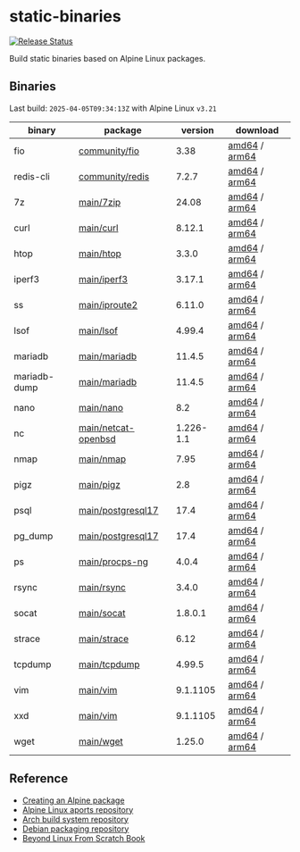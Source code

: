# static-binaries
[![Release Status](https://github.com/whoisnian/static-binaries/actions/workflows/release.yml/badge.svg)](https://github.com/whoisnian/static-binaries/actions/workflows/release.yml)

Build static binaries based on Alpine Linux packages.

## Binaries
Last build: `2025-04-05T09:34:13Z` with Alpine Linux `v3.21`

| binary       | package                                                                                         | version   | download                                                                                                                                                                                                                                            |
| ------------ | ----------------------------------------------------------------------------------------------- | --------- | --------------------------------------------------------------------------------------------------------------------------------------------------------------------------------------------------------------------------------------------------- |
| fio          | [community/fio](https://pkgs.alpinelinux.org/package/v3.21/community/x86_64/fio)                | 3.38      | [amd64](https://github.com/whoisnian/static-binaries/releases/download/v20250405.8/fio_v20250405.8_linux_amd64) / [arm64](https://github.com/whoisnian/static-binaries/releases/download/v20250405.8/fio_v20250405.8_linux_arm64)                   |
| redis-cli    | [community/redis](https://pkgs.alpinelinux.org/package/v3.21/community/x86_64/redis)            | 7.2.7     | [amd64](https://github.com/whoisnian/static-binaries/releases/download/v20250405.8/redis-cli_v20250405.8_linux_amd64) / [arm64](https://github.com/whoisnian/static-binaries/releases/download/v20250405.8/redis-cli_v20250405.8_linux_arm64)       |
| 7z           | [main/7zip](https://pkgs.alpinelinux.org/package/v3.21/main/x86_64/7zip)                        | 24.08     | [amd64](https://github.com/whoisnian/static-binaries/releases/download/v20250405.8/7z_v20250405.8_linux_amd64) / [arm64](https://github.com/whoisnian/static-binaries/releases/download/v20250405.8/7z_v20250405.8_linux_arm64)                     |
| curl         | [main/curl](https://pkgs.alpinelinux.org/package/v3.21/main/x86_64/curl)                        | 8.12.1    | [amd64](https://github.com/whoisnian/static-binaries/releases/download/v20250405.8/curl_v20250405.8_linux_amd64) / [arm64](https://github.com/whoisnian/static-binaries/releases/download/v20250405.8/curl_v20250405.8_linux_arm64)                 |
| htop         | [main/htop](https://pkgs.alpinelinux.org/package/v3.21/main/x86_64/htop)                        | 3.3.0     | [amd64](https://github.com/whoisnian/static-binaries/releases/download/v20250405.8/htop_v20250405.8_linux_amd64) / [arm64](https://github.com/whoisnian/static-binaries/releases/download/v20250405.8/htop_v20250405.8_linux_arm64)                 |
| iperf3       | [main/iperf3](https://pkgs.alpinelinux.org/package/v3.21/main/x86_64/iperf3)                    | 3.17.1    | [amd64](https://github.com/whoisnian/static-binaries/releases/download/v20250405.8/iperf3_v20250405.8_linux_amd64) / [arm64](https://github.com/whoisnian/static-binaries/releases/download/v20250405.8/iperf3_v20250405.8_linux_arm64)             |
| ss           | [main/iproute2](https://pkgs.alpinelinux.org/package/v3.21/main/x86_64/iproute2-ss)             | 6.11.0    | [amd64](https://github.com/whoisnian/static-binaries/releases/download/v20250405.8/ss_v20250405.8_linux_amd64) / [arm64](https://github.com/whoisnian/static-binaries/releases/download/v20250405.8/ss_v20250405.8_linux_arm64)                     |
| lsof         | [main/lsof](https://pkgs.alpinelinux.org/package/v3.21/main/x86_64/lsof)                        | 4.99.4    | [amd64](https://github.com/whoisnian/static-binaries/releases/download/v20250405.8/lsof_v20250405.8_linux_amd64) / [arm64](https://github.com/whoisnian/static-binaries/releases/download/v20250405.8/lsof_v20250405.8_linux_arm64)                 |
| mariadb      | [main/mariadb](https://pkgs.alpinelinux.org/package/v3.21/main/x86_64/mariadb-client)           | 11.4.5    | [amd64](https://github.com/whoisnian/static-binaries/releases/download/v20250405.8/mariadb_v20250405.8_linux_amd64) / [arm64](https://github.com/whoisnian/static-binaries/releases/download/v20250405.8/mariadb_v20250405.8_linux_arm64)           |
| mariadb-dump | [main/mariadb](https://pkgs.alpinelinux.org/package/v3.21/main/x86_64/mariadb-client)           | 11.4.5    | [amd64](https://github.com/whoisnian/static-binaries/releases/download/v20250405.8/mariadb-dump_v20250405.8_linux_amd64) / [arm64](https://github.com/whoisnian/static-binaries/releases/download/v20250405.8/mariadb-dump_v20250405.8_linux_arm64) |
| nano         | [main/nano](https://pkgs.alpinelinux.org/package/v3.21/main/x86_64/nano)                        | 8.2       | [amd64](https://github.com/whoisnian/static-binaries/releases/download/v20250405.8/nano_v20250405.8_linux_amd64) / [arm64](https://github.com/whoisnian/static-binaries/releases/download/v20250405.8/nano_v20250405.8_linux_arm64)                 |
| nc           | [main/netcat-openbsd](https://pkgs.alpinelinux.org/package/v3.21/main/x86_64/netcat-openbsd)    | 1.226-1.1 | [amd64](https://github.com/whoisnian/static-binaries/releases/download/v20250405.8/nc_v20250405.8_linux_amd64) / [arm64](https://github.com/whoisnian/static-binaries/releases/download/v20250405.8/nc_v20250405.8_linux_arm64)                     |
| nmap         | [main/nmap](https://pkgs.alpinelinux.org/package/v3.21/main/x86_64/nmap)                        | 7.95      | [amd64](https://github.com/whoisnian/static-binaries/releases/download/v20250405.8/nmap_v20250405.8_linux_amd64) / [arm64](https://github.com/whoisnian/static-binaries/releases/download/v20250405.8/nmap_v20250405.8_linux_arm64)                 |
| pigz         | [main/pigz](https://pkgs.alpinelinux.org/package/v3.21/main/x86_64/pigz)                        | 2.8       | [amd64](https://github.com/whoisnian/static-binaries/releases/download/v20250405.8/pigz_v20250405.8_linux_amd64) / [arm64](https://github.com/whoisnian/static-binaries/releases/download/v20250405.8/pigz_v20250405.8_linux_arm64)                 |
| psql         | [main/postgresql17](https://pkgs.alpinelinux.org/package/v3.21/main/x86_64/postgresql17-client) | 17.4      | [amd64](https://github.com/whoisnian/static-binaries/releases/download/v20250405.8/psql_v20250405.8_linux_amd64) / [arm64](https://github.com/whoisnian/static-binaries/releases/download/v20250405.8/psql_v20250405.8_linux_arm64)                 |
| pg_dump      | [main/postgresql17](https://pkgs.alpinelinux.org/package/v3.21/main/x86_64/postgresql17-client) | 17.4      | [amd64](https://github.com/whoisnian/static-binaries/releases/download/v20250405.8/pg_dump_v20250405.8_linux_amd64) / [arm64](https://github.com/whoisnian/static-binaries/releases/download/v20250405.8/pg_dump_v20250405.8_linux_arm64)           |
| ps           | [main/procps-ng](https://pkgs.alpinelinux.org/package/v3.21/main/x86_64/procps-ng)              | 4.0.4     | [amd64](https://github.com/whoisnian/static-binaries/releases/download/v20250405.8/ps_v20250405.8_linux_amd64) / [arm64](https://github.com/whoisnian/static-binaries/releases/download/v20250405.8/ps_v20250405.8_linux_arm64)                     |
| rsync        | [main/rsync](https://pkgs.alpinelinux.org/package/v3.21/main/x86_64/rsync)                      | 3.4.0     | [amd64](https://github.com/whoisnian/static-binaries/releases/download/v20250405.8/rsync_v20250405.8_linux_amd64) / [arm64](https://github.com/whoisnian/static-binaries/releases/download/v20250405.8/rsync_v20250405.8_linux_arm64)               |
| socat        | [main/socat](https://pkgs.alpinelinux.org/package/v3.21/main/x86_64/socat)                      | 1.8.0.1   | [amd64](https://github.com/whoisnian/static-binaries/releases/download/v20250405.8/socat_v20250405.8_linux_amd64) / [arm64](https://github.com/whoisnian/static-binaries/releases/download/v20250405.8/socat_v20250405.8_linux_arm64)               |
| strace       | [main/strace](https://pkgs.alpinelinux.org/package/v3.21/main/x86_64/strace)                    | 6.12      | [amd64](https://github.com/whoisnian/static-binaries/releases/download/v20250405.8/strace_v20250405.8_linux_amd64) / [arm64](https://github.com/whoisnian/static-binaries/releases/download/v20250405.8/strace_v20250405.8_linux_arm64)             |
| tcpdump      | [main/tcpdump](https://pkgs.alpinelinux.org/package/v3.21/main/x86_64/tcpdump)                  | 4.99.5    | [amd64](https://github.com/whoisnian/static-binaries/releases/download/v20250405.8/tcpdump_v20250405.8_linux_amd64) / [arm64](https://github.com/whoisnian/static-binaries/releases/download/v20250405.8/tcpdump_v20250405.8_linux_arm64)           |
| vim          | [main/vim](https://pkgs.alpinelinux.org/package/v3.21/main/x86_64/vim)                          | 9.1.1105  | [amd64](https://github.com/whoisnian/static-binaries/releases/download/v20250405.8/vim_v20250405.8_linux_amd64) / [arm64](https://github.com/whoisnian/static-binaries/releases/download/v20250405.8/vim_v20250405.8_linux_arm64)                   |
| xxd          | [main/vim](https://pkgs.alpinelinux.org/package/v3.21/main/x86_64/xxd)                          | 9.1.1105  | [amd64](https://github.com/whoisnian/static-binaries/releases/download/v20250405.8/xxd_v20250405.8_linux_amd64) / [arm64](https://github.com/whoisnian/static-binaries/releases/download/v20250405.8/xxd_v20250405.8_linux_arm64)                   |
| wget         | [main/wget](https://pkgs.alpinelinux.org/package/v3.21/main/x86_64/wget)                        | 1.25.0    | [amd64](https://github.com/whoisnian/static-binaries/releases/download/v20250405.8/wget_v20250405.8_linux_amd64) / [arm64](https://github.com/whoisnian/static-binaries/releases/download/v20250405.8/wget_v20250405.8_linux_arm64)                 |

## Reference
* [Creating an Alpine package](https://wiki.alpinelinux.org/wiki/Creating_an_Alpine_package)
* [Alpine Linux aports repository](https://gitlab.alpinelinux.org/alpine/aports)
* [Arch build system repository](https://gitlab.archlinux.org/archlinux/packaging/packages)
* [Debian packaging repository](https://salsa.debian.org/debian)
* [Beyond Linux From Scratch Book](https://www.linuxfromscratch.org/blfs/view/stable-systemd/)
